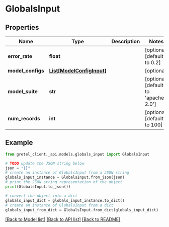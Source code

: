 # GlobalsInput


## Properties

Name | Type | Description | Notes
------------ | ------------- | ------------- | -------------
**error_rate** | **float** |  | [optional] [default to 0.2]
**model_configs** | [**List[ModelConfigInput]**](ModelConfigInput.md) |  | [optional] 
**model_suite** | **str** |  | [optional] [default to 'apache-2.0']
**num_records** | **int** |  | [optional] [default to 100]

## Example

```python
from gretel_client._api.models.globals_input import GlobalsInput

# TODO update the JSON string below
json = "{}"
# create an instance of GlobalsInput from a JSON string
globals_input_instance = GlobalsInput.from_json(json)
# print the JSON string representation of the object
print(GlobalsInput.to_json())

# convert the object into a dict
globals_input_dict = globals_input_instance.to_dict()
# create an instance of GlobalsInput from a dict
globals_input_from_dict = GlobalsInput.from_dict(globals_input_dict)
```
[[Back to Model list]](../README.md#documentation-for-models) [[Back to API list]](../README.md#documentation-for-api-endpoints) [[Back to README]](../README.md)


